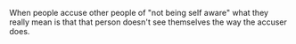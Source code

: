 When people accuse other people of "not being self aware" what they really mean is that that person doesn't see themselves the way the accuser does.

